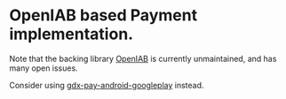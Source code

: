 # OpenIAB based Payment implementation.


Note that the backing library [OpenIAB](https://github.com/onepf/OpenIAB) is currently unmaintained, and has many open issues.

Consider using [gdx-pay-android-googleplay](../gdx-pay-android-googleplay/README.md) instead.